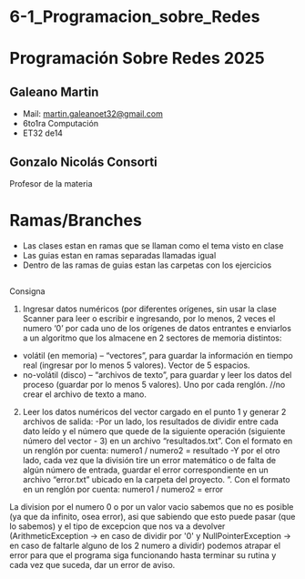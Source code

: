 # 6-1_Programacion_sobre_Redes
# Programación Sobre Redes 2025
## Galeano Martin
- Mail: martin.galeanoet32@gmail.com
- 6to1ra Computación
- ET32 de14

## Gonzalo Nicolás Consorti
Profesor de la materia


## 

# Ramas/Branches

-   Las clases estan en ramas que se llaman como el tema visto en clase
-   Las guias estan en ramas separadas llamadas igual
-   Dentro de las ramas de guias estan las carpetas con los ejercicios

##

Consigna

1) Ingresar datos numéricos (por diferentes orígenes, sin usar la clase Scanner para leer o
escribir e ingresando, por lo menos, 2 veces el numero ‘0’ por cada uno de los orígenes de
datos entrantes e enviarlos a un algoritmo que los almacene en 2 sectores de memoria
distintos:
- volátil (en memoria) – “vectores”, para guardar la información en tiempo real (ingresar
por lo menos 5 valores). Vector de 5 espacios.
- no-volátil (disco) – “archivos de texto”, para guardar y leer los datos del proceso (guardar
por lo menos 5 valores). Uno por cada renglón. //no crear el archivo de texto a mano.

2) Leer los datos numéricos del vector cargado en el punto 1 y generar 2 archivos de salida:
-Por un lado, los resultados de dividir entre cada dato leído y el número que quede de la
siguiente operación (siguiente número del vector - 3) en un archivo “resultados.txt”. Con el
formato en un renglón por cuenta: numero1 / numero2 = resultado
-Y por el otro lado, cada vez que la división tire un error matemático o de falta de algún
número de entrada, guardar el error correspondiente en un archivo “error.txt” ubicado en
la carpeta del proyecto. ”. Con el formato en un renglón por cuenta: numero1 / numero2 =
error

La division por el numero 0 o por un valor vacio sabemos que no es posible (ya que da infinito, osea
error), asi que sabiendo que esto puede pasar (que lo sabemos) y el tipo de excepcion que nos va a
devolver (ArithmeticException -> en caso de dividir por '0' y NullPointerException -> en caso de
faltarle alguno de los 2 numero a dividir) podemos atrapar el error para que el programa siga
funcionando hasta terminar su rutina y cada vez que suceda, dar un error de aviso.
